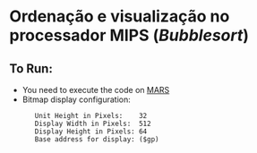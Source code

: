 # Ordenação e visualização no processador MIPS (_Bubblesort_)
  
## To Run:
* You need to execute the code on [MARS](http://courses.missouristate.edu/KenVollmar/MARS/)
* Bitmap display configuration: 
  ```Unit Width in Pixels:   32
	 Unit Height in Pixels:    32
	 Display Width in Pixels:  512
	 Display Height in Pixels: 64
 	 Base address for display: ($gp)

